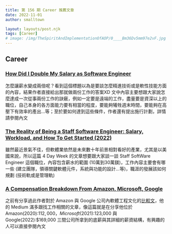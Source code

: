 ```yaml
---
title: 第 156 期 Career 推薦文章
date: 2022-11-01
author: smalltown

layout: layouts/post.njk
tags: [Career]
# image: /img/TheSpiritAndImplementationOfAOP/0____Bm36Dv5mm97e2vF.jpg
---
```


## Career

<!-- summary -->
### [How Did I Double My Salary as Software Engineer](https://medium.com/codex/how-did-i-double-my-salary-as-software-engineer-175bb6098080)

怎麼讓薪水變成兩倍呢？看到這個標題以為是要談怎麼精進技術或是軟性技能方面的內容，結果作者直接給出那就做兩份工作的答案XD 文中內容主要想跟大家說怎麼達成一次從事兩份工作的訣竅，例如一定要是遠端的工作，盡量要是資深以上的職位，自己本身的各方面能力要有相當的程度，要能夠犧牲週末時間，要能夠在高壓下有效率的產出...等；至於要如何達到這些條件，作者還有提出施行計劃，詳情請參閱內文

<!-- summary -->

### [The Reality of Being a Staff Software Engineer: Salary, Workload, and How To Get Started (2022)](https://4dayweek.medium.com/the-reality-of-being-a-staff-software-engineer-salary-workload-and-how-to-get-started-2022-ecfd561f6bd2)

雖然最近景氣不佳，但軟體業依然是未來數十年前景相對看好的產業，尤其是以美國來說，所以這篇 4 Day Week 的文章想要跟大家談一談 Staff SoftWare Engineer 這個職位，內容包含薪水的範圍 (10萬到30萬鎂)，工作內容主要會有哪一些 (建立團隊，領導關鍵軟體元件，系統與功能的設計...等)，職涯的發展該如何規劃 (技術軌或是管理軌)

### [A Compensation Breakdown From Amazon, Microsoft, Google](https://levelup.gitconnected.com/my-salary-progression-from-amazon-microsoft-google-ec58d0c3ba01)

之前有分享過此作者對於 Amazon 與 Google 公司內軟體工程文化的[比較文](https://alexcancode.medium.com/150-000-amazon-engineer-vs-300-000-google-engineer-b0976793cf56)，他的 Medium 滿多跟找工作相關的文章，像這篇就是在分享他位於 Amazon(2020):$112,000，Microsoft(2021):$123,000 與 Google(2022):$169,000 三間公司所拿到的底薪與其詳細的薪資結構，有興趣的人可以直接參閱內文